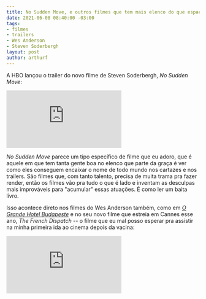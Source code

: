 ```yaml
---
title: No Sudden Move, e outros filmes que tem mais elenco do que espaço no cartaz
date: 2021-06-08 08:40:00 -03:00
tags:
- filmes
- trailers
- Wes Anderson
- Steven Soderbergh
layout: post
author: arthurf
---
```


A HBO lançou o trailer do novo filme de Steven Soderbergh, *No Sudden Move*:

<iframe class="full-width" src="https://www.youtube.com/embed/7GRDLX3a-IE" title="YouTube video player" frameborder="0" allow="accelerometer; autoplay; clipboard-write; encrypted-media; gyroscope; picture-in-picture" allowfullscreen></iframe>

*No Sudden Move* parece um tipo específico de filme que eu adoro, que é aquele em que tem tanta gente boa no elenco que parte da graça é ver como eles conseguem encaixar o nome de todo mundo nos cartazes e nos trailers. São filmes que, com tanto talento, precisa de muita trama pra fazer render, então os filmes vão pra tudo o que é lado e inventam as desculpas mais improváveis para "acumular" essas atuações. É como ler um baita livro.

Isso acontece direto nos filmes do Wes Anderson também, como em [*O Grande Hotel Budapeste*](https://youtu.be/1Fg5iWmQjwk) e no seu novo filme que estreia em Cannes esse ano, *The French Dispatch* -- o filme que eu mal posso esperar pra assistir na minha primeira ida ao cinema depois da vacina:

<iframe class="full-width" src="https://www.youtube.com/embed/TcPk2p0Zaw4" title="YouTube video player" frameborder="0" allow="accelerometer; autoplay; clipboard-write; encrypted-media; gyroscope; picture-in-picture" allowfullscreen></iframe>
